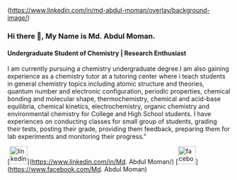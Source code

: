 (https://www.linkedin.com/in/md-abdul-moman/overlay/background-image/)

### Hi there 👋, My Name is Md. Abdul Moman.
#### Undergraduate Student of Chemistry | Research Enthusiast

I am currently pursuing a chemistry undergraduate degree.I am also gaining experience as a chemistry tutor at a tutoring center where i teach students in general chemistry topics including atomic structure and theories, quantum number and electronic configuration, periodic properties, chemical bonding and molecular shape, thermochemistry, chemical and acid-base equilibria, chemical kinetics, electrochemistry, organic chemistry and environmental chemistry for College and High School students. I have experiences on conducting classes for small group of students, grading their tests, posting their grade, providing them feedback, preparing them for lab experiments and monitoring their progress."




[<img src='https://cdn.jsdelivr.net/npm/simple-icons@3.0.1/icons/linkedin.svg' alt='linkedin' height='40'>](https://www.linkedin.com/in/Md. Abdul Moman/)  [<img src='https://cdn.jsdelivr.net/npm/simple-icons@3.0.1/icons/facebook.svg' alt='facebook' height='40'>](https://www.facebook.com/Md. Abdul Moman)  

